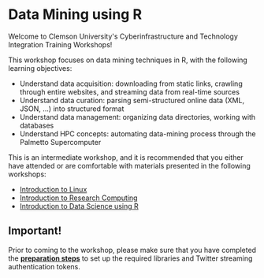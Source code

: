 # Data Mining using R 

Welcome to Clemson University's Cyberinfrastructure and Technology Integration Training Workshops!

This workshop focuses on data mining techniques in R, with the following learning objectives:

- Understand data acquisition: downloading from static links, crawling through entire websites, and streaming data from real-time sources
- Understand data curation: parsing semi-structured online data (XML, JSON, ...) into structured format
- Understand data management: organizing data directories, working with databases
- Understand HPC concepts: automating data-mining process through the Palmetto Supercomputer

This is an intermediate workshop, and it is recommended that you either have attended or are comfortable with materials presented 
in the following workshops:

- [Introduction to Linux](https://github.com/clemsonciti/linux-workshop)
- [Introduction to Research Computing](https://github.com/clemsonciti/hpc-workshop)
- [Introduction to Data Science using R](https://github.com/clemsonciti/data-science-r-01)


## Important!

Prior to coming to the workshop, please make sure that you have completed the 
**[preparation steps](https://github.com/clemsonciti/data-mining-r-workshop/blob/master/0_preparations.ipynb)** 
to set up the required libraries and Twitter streaming authentication tokens. 
